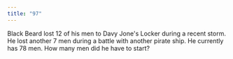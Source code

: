 ```yaml
---
title: "97"
---
```

Black Beard lost 12 of his men to Davy Jone's Locker
during a recent storm. He lost another 7 men during
a battle with another pirate ship. He currently has 78 men. How many men did he have to start?

